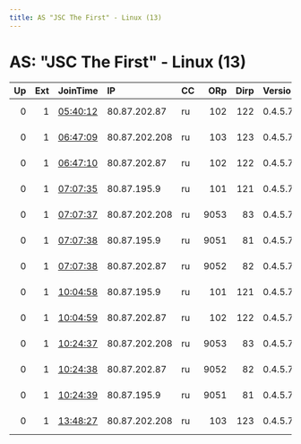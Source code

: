 ```yaml
---
title: AS "JSC The First" - Linux (13)
---
```


# AS: "JSC The First" - Linux (13)

|   Up |   Ext | JoinTime                                                                                            | IP            | CC   |   ORp |   Dirp | Version   | Contact          | Nickname         |   eFamMembers |
|-----:|------:|:----------------------------------------------------------------------------------------------------|:--------------|:-----|------:|-------:|:----------|:-----------------|:-----------------|--------------:|
|    0 |     1 | [05:40:12](https://metrics.torproject.org/rs.html#details/3142AF0452A7345700A75862DAEFCBFBD9683350) | 80.87.202.87  | ru   |   102 |    122 | 0.4.5.7   | tor at ro dot ru | T9ozhk7i237ZYpri |             1 |
|    0 |     1 | [06:47:09](https://metrics.torproject.org/rs.html#details/79289C0C7BD744D3B3AF9A1052AC910887071A49) | 80.87.202.208 | ru   |   103 |    123 | 0.4.5.7   | tor at ro dot ru | NS5JVhsVOvBEHpri |             1 |
|    0 |     1 | [06:47:10](https://metrics.torproject.org/rs.html#details/60EE21E425ABF25E49914E67B90C0931A2408EE6) | 80.87.202.87  | ru   |   102 |    122 | 0.4.5.7   | tor at ro dot ru | vVgl91DAz9sRdpri |             1 |
|    0 |     1 | [07:07:35](https://metrics.torproject.org/rs.html#details/B8A7B6CD217E7E6E01A595B7A13B7BE8B0B6E514) | 80.87.195.9   | ru   |   101 |    121 | 0.4.5.7   | tor at ro dot ru | lifDflJFLuoIRpri |             1 |
|    0 |     1 | [07:07:37](https://metrics.torproject.org/rs.html#details/8157FAC972F98098149BEB371B0798D21F33B74D) | 80.87.202.208 | ru   |  9053 |     83 | 0.4.5.7   | tor at ro dot ru | mbWiyg1ZKEL6Opub |             1 |
|    0 |     1 | [07:07:38](https://metrics.torproject.org/rs.html#details/CB5EAE39E5A67E07609A6F789214CA6A2DA1B575) | 80.87.195.9   | ru   |  9051 |     81 | 0.4.5.7   | tor at ro dot ru | kd2q1sR8e51gJpub |             1 |
|    0 |     1 | [07:07:38](https://metrics.torproject.org/rs.html#details/E4D9E2597C2CE800CAF45BECF596CFB58F786366) | 80.87.202.87  | ru   |  9052 |     82 | 0.4.5.7   | tor at ro dot ru | sAePLvK07YlVKpub |             1 |
|    0 |     1 | [10:04:58](https://metrics.torproject.org/rs.html#details/DFCD3981BA6E911779A017EE747F9468A803FAE0) | 80.87.195.9   | ru   |   101 |    121 | 0.4.5.7   | tor at ro dot ru | N0n4DeUVpvbkUpri |             1 |
|    0 |     1 | [10:04:59](https://metrics.torproject.org/rs.html#details/837DBA44317540EC896E4539ABF59926BC8EBADB) | 80.87.202.87  | ru   |   102 |    122 | 0.4.5.7   | tor at ro dot ru | Opsa61Rr5NAk2pri |             1 |
|    0 |     1 | [10:24:37](https://metrics.torproject.org/rs.html#details/560519BF4F8E62A78D9B9B12F8600F124B71CC82) | 80.87.202.208 | ru   |  9053 |     83 | 0.4.5.7   | tor at ro dot ru | 6mooHLhRxDLEapub |             1 |
|    0 |     1 | [10:24:38](https://metrics.torproject.org/rs.html#details/4F371AB87558D2C898EA172DEA9C3B3F3866F531) | 80.87.202.87  | ru   |  9052 |     82 | 0.4.5.7   | tor at ro dot ru | g1cWWDl0DV58Opub |             1 |
|    0 |     1 | [10:24:39](https://metrics.torproject.org/rs.html#details/67B7CF1DD96C357D894179E0C0644B3CC82A32E1) | 80.87.195.9   | ru   |  9051 |     81 | 0.4.5.7   | tor at ro dot ru | 51oUnXj46J15opub |             1 |
|    0 |     1 | [13:48:27](https://metrics.torproject.org/rs.html#details/4BAA6E115F3CB7CDC4EBBDACC9651B7BB1546ECD) | 80.87.202.208 | ru   |   103 |    123 | 0.4.5.7   | tor at ro dot ru | vUF1sCO3ruhsRpri |             1 |
